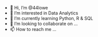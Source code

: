 - 👋 Hi, I’m @44lowe
- 👀 I’m interested in Data Analytics
- 🌱 I’m currently learning Python, R & SQL
- 💞️ I’m looking to collaborate on ...
- 📫 How to reach me ...

<!---
44lowe/44lowe is a ✨ special ✨ repository because its `README.md` (this file) appears on your GitHub profile.
You can click the Preview link to take a look at your changes.
--->
